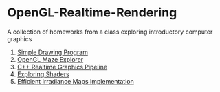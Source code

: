 # OpenGL-Realtime-Rendering
 A collection of homeworks from a class exploring introductory computer graphics

1. [Simple Drawing Program][3]
2. [OpenGL Maze Explorer][4]
3. [C++ Realtime Graphics Pipeline][1]
4. [Exploring Shaders][5]
5. [Efficient Irradiance Maps Implementation][2]

[1]: /HW4/
[2]: /
[3]: /HW0/
[4]: /HW1/
[5]: /HW5/

